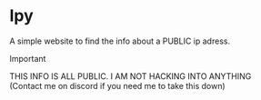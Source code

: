 # Ipy
A simple website to find the info about a PUBLIC ip adress. 

> [!IMPORTANT]
> THIS INFO IS ALL PUBLIC. I AM NOT HACKING INTO ANYTHING
> <br>
> (Contact me on discord if you need me to take this down)

